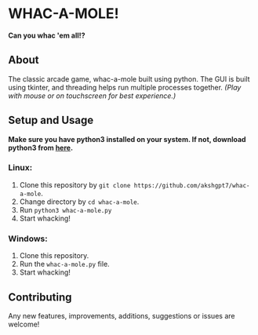 # WHAC-A-MOLE!
**Can you whac 'em all!?**


## About
The classic arcade game, whac-a-mole built using python.
The GUI is built using tkinter, and threading helps run multiple processes together.
*(Play with mouse or on touchscreen for best experience.)*

## Setup and Usage
**Make sure you have python3 installed on your system. If not, download python3 from [here](https://www.python.org/).**

### Linux:
1. Clone this repository by ```git clone https://github.com/akshgpt7/whac-a-mole```.
2. Change directory by `cd whac-a-mole`.
3. Run `python3 whac-a-mole.py`
4. Start whacking!

### Windows:
1. Clone this repository.
2. Run the `whac-a-mole.py` file.
3. Start whacking!

## Contributing
Any new features, improvements, additions, suggestions or issues are welcome!
